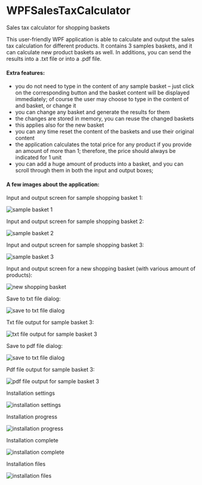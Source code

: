 # WPFSalesTaxCalculator
Sales tax calculator for shopping baskets

This user-friendly WPF application is able to calculate and output the sales tax calculation for different products. It contains 3 samples baskets, and it can calculate new product baskets as well. In additions, you can send the results into a .txt file or into a .pdf file.

#### Extra features:
-	you do not need to type in the content of any sample basket – just click on the corresponding button and the basket content will be displayed immediately; of course the user may choose to type in the content of and basket, or change it
-	you can change any basket and generate the results for them
-	the changes are stored in memory, you can reuse the changed baskets
-	this applies also for the new basket
-	you can any time reset the content of the baskets and use their original content
-	the application calculates the total price for any product if you provide an amount of more than 1; therefore, the price should always be indicated for 1 unit
-	you can add a huge amount of products into a basket, and you can scroll through them in both the input and output boxes;


#### A few images about the application:


Input and output screen for sample shopping basket 1:
<p align="left">
  <img src="Documentation/images/41 output for sample basket 1.png" alt="sample basket 1" title="sample basket 1" />
</p>


Input and output screen for sample shopping basket 2:
<p align="left">
  <img src="Documentation/images/42 output for sample basket 2.png" alt="sample basket 2" title="sample basket 2" />
</p>


Input and output screen for sample shopping basket 3:
<p align="left">
  <img src="Documentation/images/43 output for sample basket 3.png" alt="sample basket 3" title="sample basket 3" />
</p>

Input and output screen for a new shopping basket (with various amount of products):
<p align="left">
  <img src="Documentation/images/44 output for new basket.png" alt="new shopping basket" title="new shopping basket" />
</p>

Save to txt file dialog:
<p align="left">
  <img src="Documentation/images/45 save to txt file dialog.png" alt="save to txt file dialog" title="save to txt file dialog" />
</p>

Txt file output for sample basket 3:
<p align="left">
  <img src="Documentation/images/46 txt file output.png" alt="txt file output for sample basket 3" title="txt file output for sample basket 3" />
</p>


Save to pdf file dialog:
<p align="left">
  <img src="Documentation/images/45 save to txt file dialog.png" alt="save to txt file dialog" title="save to pdf file dialog" />
</p>


Pdf file output for sample basket 3:
<p align="left">
  <img src="Documentation/images/48 pdf file output.png" alt="pdf file output for sample basket 3" title="pdf file output for sample basket 3" />
</p>


Installation settings
<p align="left">
  <img src="Documentation/images/37 installation settings.png" alt="installation settings" title="installation settings" />
</p>


Installation progress
<p align="left">
  <img src="Documentation/images/38 installation progress.png" alt="installation progress" title="installation progress" />
</p>


Installation complete
<p align="left">
  <img src="Documentation/images/39 installation complete.png" alt="installation complete" title="installation complete" />
</p>


Installation files
<p align="left">
  <img src="Documentation/images/39 installation files.png" alt="installation files" title="installation files" />
</p>



